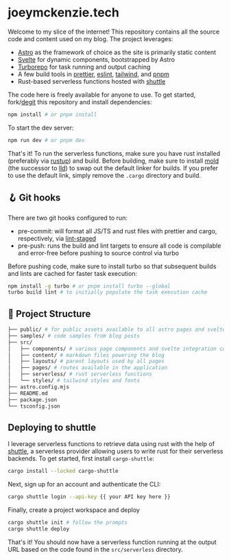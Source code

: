 # joeymckenzie.tech

Welcome to my slice of the internet! This repository contains all the source code and content used on my blog. The project leverages:

- [Astro](https://astro.build) as the framework of choice as the site is primarily static content
- [Svelte](https://svelte.dev) for dynamic components, bootstrapped by Astro
- [Turborepo](https://turbo.build/repo) for task running and output caching
- A few build tools in [prettier](https://prettier.io/), [eslint](https://eslint.org/), [tailwind](https://tailwindcss.com), and [pnpm](https://pnpm.io/)
- Rust-based serverless functions hosted with [shuttle](https://shuttle.rs)

The code here is freely available for anyone to use. To get started, fork/[degit](https://github.com/Rich-Harris/degit) this repository and install dependencies:

```bash
npm install # or pnpm install
```

To start the dev server:

```bash
npm run dev # or pnpm dev
```

That's it! To run the serverless functions, make sure you have rust installed (preferably via [rustup](https://rustup.rs/)) and build. Before building, make sure to install [mold](https://github.com/rui314/mold) (the successor to [lld](https://lld.llvm.org/)) to swap out the default linker for builds. If you prefer to use the default link, simply remove the `.cargo` directory and build.

## 🪝 Git hooks

There are two git hooks configured to run:

- pre-commit: will format all JS/TS and rust files with prettier and cargo, respectively, via [lint-staged](https://www.npmjs.com/package/lint-staged)
- pre-push: runs the build and lint targets to ensure all code is compilable and error-free before pushing to source control via turbo

Before pushing code, make sure to install turbo so that subsequent builds and lints are cached for faster task execution:

```bash
npm install -g turbo # or pnpm install turbo --global
turbo build lint # to initially populate the task execution cache
```

## 🚀 Project Structure

```bash
├── public/ # for public assets available to all astro pages and svelte components
├── samples/ # code samples from blog posts
├── src/
│   ├── components/ # various page components and svelte integration components
│   ├── content/ # markdown files powering the blog
│   ├── layouts/ # parent layouts used by all pages
│   ├── pages/ # routes available in the application
│   ├── serverless/ # rust serverless functions
│   └── styles/ # tailwind styles and fonts
├── astro.config.mjs
├── README.md
├── package.json
└── tsconfig.json
```

## Deploying to shuttle

I leverage serverless functions to retrieve data using rust with the help of [shuttle](https://shuttle.rs), a serverless provider allowing users to write rust for their serverless backends. To get started, first install `cargo-shuttle`:

```bash
cargo install --locked cargo-shuttle
```

Next, sign up for an account and authenticate the CLI:

```bash
cargo shuttle login --api-key {{ your API key here }}
```

Finally, create a project workspace and deploy

```bash
cargo shuttle init # follow the prompts
cargo shuttle deploy
```

That's it! You should now have a serverless function running at the output URL based on the code found in the `src/serverless` directory.

